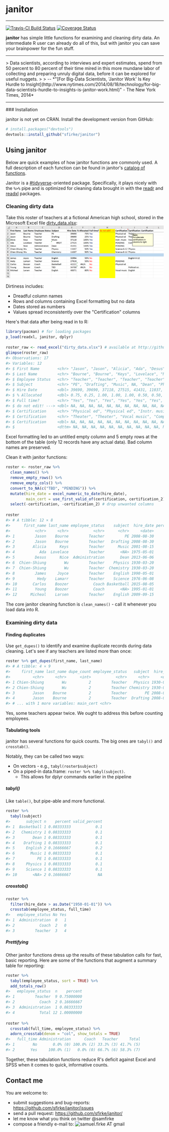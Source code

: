 <!-- README.md is generated from README.Rmd. Please edit that file -->
janitor
=======

------------------------------------------------------------------------

[![Travis-CI Build Status](https://travis-ci.org/sfirke/janitor.svg?branch=master)](https://travis-ci.org/sfirke/janitor) [![Coverage Status](https://img.shields.io/codecov/c/github/sfirke/janitor/master.svg)](https://codecov.io/github/sfirke/janitor?branch=master)

**janitor** has simple little functions for examining and cleaning dirty data. An intermediate R user can already do all of this, but with janitor you can save your brainpower for the fun stuff.

<hr/>
> Data scientists, according to interviews and expert estimates, spend from 50 percent to 80 percent of their time mired in this more mundane labor of collecting and preparing unruly digital data, before it can be explored for useful nuggets.
>
> -- *"[For Big-Data Scientists, 'Janitor Work' Is Key Hurdle to Insight](http://www.nytimes.com/2014/08/18/technology/for-big-data-scientists-hurdle-to-insights-is-janitor-work.html)" - The New York Times, 2014*

<hr/>
### Installation

janitor is not yet on CRAN. Install the development version from GitHub:

``` r
# install.packages("devtools")
devtools::install_github("sfirke/janitor")
```

Using janitor
-------------

Below are quick examples of how janitor functions are commonly used. A full description of each function can be found in janitor's [catalog of functions](https://github.com/sfirke/janitor/blob/master/vignettes/introduction.md).

Janitor is a [\#tidyverse](https://github.com/hadley/tidyverse/blob/master/vignettes/manifesto.Rmd)-oriented package. Specifically, it plays nicely with the `%>%` pipe and is optimized for cleaning data brought in with the [readr](https://github.com/hadley/readr) and [readxl](https://github.com/hadley/readxl) packages.

### Cleaning dirty data

Take this roster of teachers at a fictional American high school, stored in the Microsoft Excel file [dirty\_data.xlsx](https://github.com/sfirke/janitor/blob/master/dirty_data.xlsx): ![All kinds of dirty.](dirty_data.PNG)

Dirtiness includes:

-   Dreadful column names
-   Rows and columns containing Excel formatting but no data
-   Dates stored as numbers
-   Values spread inconsistently over the "Certification" columns

Here's that data after being read in to R:

``` r
library(pacman) # for loading packages
p_load(readxl, janitor, dplyr)

roster_raw <- read_excel("dirty_data.xlsx") # available at http://github.com/sfirke/janitor
glimpse(roster_raw)
#> Observations: 17
#> Variables: 12
#> $ First Name        <chr> "Jason", "Jason", "Alicia", "Ada", "Desus", "Chien-Shiung", "Chien-Shiung", NA,...
#> $ Last Name         <chr> "Bourne", "Bourne", "Keys", "Lovelace", "Nice", "Wu", "Wu", NA, "Joyce", "Lamar...
#> $ Employee Status   <chr> "Teacher", "Teacher", "Teacher", "Teacher", "Administration", "Teacher", "Teach...
#> $ Subject           <chr> "PE", "Drafting", "Music", NA, "Dean", "Physics", "Chemistry", NA, "English", "...
#> $ Hire Date         <dbl> 39690, 39690, 37118, 27515, 41431, 11037, 11037, NA, 32994, 27919, 42221, 34700...
#> $ % Allocated       <dbl> 0.75, 0.25, 1.00, 1.00, 1.00, 0.50, 0.50, NA, 0.50, 0.50, NA, NA, 0.80, NA, NA,...
#> $ Full time?        <chr> "Yes", "Yes", "Yes", "Yes", "Yes", "Yes", "Yes", NA, "No", "No", "No", "No", "N...
#> $ do not edit! ---> <dbl> NA, NA, NA, NA, NA, NA, NA, NA, NA, NA, NA, NA, NA, NA, NA, NA, NA
#> $ Certification     <chr> "Physical ed", "Physical ed", "Instr. music", "PENDING", "PENDING", "Science 6-...
#> $ Certification     <chr> "Theater", "Theater", "Vocal music", "Computers", NA, "Physics", "Physics", NA,...
#> $ Certification     <dbl> NA, NA, NA, NA, NA, NA, NA, NA, NA, NA, NA, NA, NA, NA, NA, NA, NA
#> $                   <dttm> NA, NA, NA, NA, NA, NA, NA, NA, NA, NA, NA, NA, NA, NA, NA, NA, NA
```

Excel formatting led to an untitled empty column and 5 empty rows at the bottom of the table (only 12 records have any actual data). Bad column names are preserved.

Clean it with janitor functions:

``` r
roster <- roster_raw %>%
  clean_names() %>%
  remove_empty_rows() %>%
  remove_empty_cols() %>%
  convert_to_NA(c("TBD", "PENDING")) %>%
  mutate(hire_date = excel_numeric_to_date(hire_date),
         main_cert = use_first_valid_of(certification, certification_2)) %>%
  select(-certification, -certification_2) # drop unwanted columns

roster
#> # A tibble: 12 × 8
#>      first_name last_name employee_status    subject  hire_date percent_allocated full_time      main_cert
#>           <chr>     <chr>           <chr>      <chr>     <date>             <dbl>     <chr>          <chr>
#> 1         Jason    Bourne         Teacher         PE 2008-08-30              0.75       Yes    Physical ed
#> 2         Jason    Bourne         Teacher   Drafting 2008-08-30              0.25       Yes    Physical ed
#> 3        Alicia      Keys         Teacher      Music 2001-08-15              1.00       Yes   Instr. music
#> 4           Ada  Lovelace         Teacher       <NA> 1975-05-01              1.00       Yes      Computers
#> 5         Desus      Nice  Administration       Dean 2013-06-06              1.00       Yes           <NA>
#> 6  Chien-Shiung        Wu         Teacher    Physics 1930-03-20              0.50       Yes   Science 6-12
#> 7  Chien-Shiung        Wu         Teacher  Chemistry 1930-03-20              0.50       Yes   Science 6-12
#> 8         James     Joyce         Teacher    English 1990-05-01              0.50        No   English 6-12
#> 9          Hedy    Lamarr         Teacher    Science 1976-06-08              0.50        No           <NA>
#> 10       Carlos    Boozer           Coach Basketball 2015-08-05                NA        No    Physical ed
#> 11        Young    Boozer           Coach       <NA> 1995-01-01                NA        No Political sci.
#> 12      Micheal    Larsen         Teacher    English 2009-09-15              0.80        No    Vocal music
```

The core janitor cleaning function is `clean_names()` - call it whenever you load data into R.

### Examining dirty data

#### Finding duplicates

Use `get_dupes()` to identify and examine duplicate records during data cleaning. Let's see if any teachers are listed more than once:

``` r
roster %>% get_dupes(first_name, last_name)
#> # A tibble: 4 × 9
#>     first_name last_name dupe_count employee_status   subject  hire_date percent_allocated full_time
#>          <chr>     <chr>      <int>           <chr>     <chr>     <date>             <dbl>     <chr>
#> 1 Chien-Shiung        Wu          2         Teacher   Physics 1930-03-20              0.50       Yes
#> 2 Chien-Shiung        Wu          2         Teacher Chemistry 1930-03-20              0.50       Yes
#> 3        Jason    Bourne          2         Teacher        PE 2008-08-30              0.75       Yes
#> 4        Jason    Bourne          2         Teacher  Drafting 2008-08-30              0.25       Yes
#> # ... with 1 more variables: main_cert <chr>
```

Yes, some teachers appear twice. We ought to address this before counting employees.

#### Tabulating tools

janitor has several functions for quick counts. The big ones are `tabyl()` and `crosstab()`.

Notably, they can be called two ways:

-   On vectors - e.g., `tabyl(roster$subject)`
-   On a piped-in data.frame: `roster %>% tabyl(subject)`.
    -   This allows for dplyr commands earlier in the pipeline

##### tabyl()

Like `table()`, but pipe-able and more functional.

``` r
roster %>%
  tabyl(subject)
#>       subject n    percent valid_percent
#> 1  Basketball 1 0.08333333           0.1
#> 2   Chemistry 1 0.08333333           0.1
#> 3        Dean 1 0.08333333           0.1
#> 4    Drafting 1 0.08333333           0.1
#> 5     English 2 0.16666667           0.2
#> 6       Music 1 0.08333333           0.1
#> 7          PE 1 0.08333333           0.1
#> 8     Physics 1 0.08333333           0.1
#> 9     Science 1 0.08333333           0.1
#> 10       <NA> 2 0.16666667            NA
```

##### crosstab()

``` r
roster %>%
  filter(hire_date > as.Date("1950-01-01")) %>%
  crosstab(employee_status, full_time)
#>   employee_status No Yes
#> 1  Administration  0   1
#> 2           Coach  2   0
#> 3         Teacher  3   4
```

##### Prettifying

Other janitor functions dress up the results of these tabulation calls for fast, basic reporting. Here are some of the functions that augment a summary table for reporting:

``` r
roster %>%
  tabyl(employee_status, sort = TRUE) %>%
  add_totals_row()
#>   employee_status  n    percent
#> 1         Teacher  9 0.75000000
#> 2           Coach  2 0.16666667
#> 3  Administration  1 0.08333333
#> 4           Total 12 1.00000000

roster %>%
  crosstab(full_time, employee_status) %>%
  adorn_crosstab(denom = "col", show_totals = TRUE)
#>   full_time Administration      Coach   Teacher     Total
#> 1        No       0.0% (0) 100.0% (2) 33.3% (3) 41.7% (5)
#> 2       Yes     100.0% (1)   0.0% (0) 66.7% (6) 58.3% (7)
```

Together, these tabulation functions reduce R's deficit against Excel and SPSS when it comes to quick, informative counts.

Contact me
----------

You are welcome to:

-   submit suggestions and bug-reports: <https://github.com/sfirke/janitor/issues>
-   send a pull request: <https://github.com/sfirke/janitor/>
-   let me know what you think on twitter @samfirke
-   compose a friendly e-mail to: <img src = "http://samfirke.com/wp-content/uploads/2016/07/email_address_whitespace_top.png" alt = "samuel.firke AT gmail" width = "210"/>
